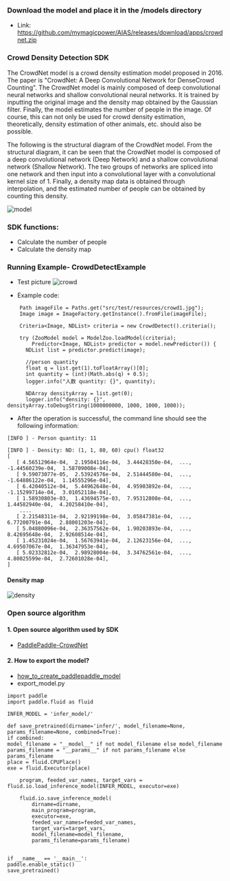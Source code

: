 
### Download the model and place it in the /models directory
- Link: https://github.com/mymagicpower/AIAS/releases/download/apps/crowdnet.zip

### Crowd Density Detection SDK
The CrowdNet model is a crowd density estimation model proposed in 2016. The paper is "CrowdNet: A Deep Convolutional Network for DenseCrowd Counting". The CrowdNet model is mainly composed of deep convolutional neural networks and shallow convolutional neural networks. It is trained by inputting the original image and the density map obtained by the Gaussian filter. Finally, the model estimates the number of people in the image. Of course, this can not only be used for crowd density estimation, theoretically, density estimation of other animals, etc. should also be possible.

The following is the structural diagram of the CrowdNet model. From the structural diagram, it can be seen that the CrowdNet model is composed of a deep convolutional network (Deep Network) and a shallow convolutional network (Shallow Network). The two groups of networks are spliced into one network and then input into a convolutional layer with a convolutional kernel size of 1. Finally, a density map data is obtained through interpolation, and the estimated number of people can be obtained by counting this density.

![model](https://aias-home.oss-cn-beijing.aliyuncs.com/AIAS/sec_sdks/images/network.png)

### SDK functions:
- Calculate the number of people
- Calculate the density map

### Running Example- CrowdDetectExample
- Test picture
![crowd](https://aias-home.oss-cn-beijing.aliyuncs.com/AIAS/sec_sdks/images/crowd1.jpg)

- Example code:
```text
    Path imageFile = Paths.get("src/test/resources/crowd1.jpg");
    Image image = ImageFactory.getInstance().fromFile(imageFile);

    Criteria<Image, NDList> criteria = new CrowdDetect().criteria();

    try (ZooModel model = ModelZoo.loadModel(criteria);
        Predictor<Image, NDList> predictor = model.newPredictor()) {
      NDList list = predictor.predict(image);

      //person quantity
      float q = list.get(1).toFloatArray()[0];
      int quantity = (int)(Math.abs(q) + 0.5);
      logger.info("人数 quantity: {}", quantity);
      
      NDArray densityArray = list.get(0);
      logger.info("density: {}", densityArray.toDebugString(1000000000, 1000, 1000, 1000));
```


- After the operation is successful, the command line should see the following information:
```text
[INFO ] - Person quantity: 11

[INFO ] - Density: ND: (1, 1, 80, 60) cpu() float32
[  
   [ 4.56512964e-04,  2.19504116e-04,  3.44428350e-04,  ..., -1.44560239e-04,  1.58709008e-04],
   [ 9.59073077e-05,  2.53924576e-04,  2.51444580e-04,  ..., -1.64886122e-04,  1.14555296e-04],
   [ 6.42040512e-04,  5.44962648e-04,  4.95903892e-04,  ..., -1.15299714e-04,  3.01052118e-04],
   [ 1.58930803e-03,  1.43694575e-03,  7.95312808e-04,  ...,  1.44582940e-04,  4.20258410e-04],
    ....
   [ 2.21548311e-04,  2.92199198e-04,  3.05847381e-04,  ...,  6.77200791e-04,  2.88001203e-04],
   [ 5.04880096e-04,  2.36357562e-04,  1.90203893e-04,  ...,  8.42695648e-04,  2.92608514e-04],
   [ 1.45231024e-04,  1.56763941e-04,  2.12623156e-04,  ...,  4.69507067e-04,  1.36347953e-04],
   [ 5.02332812e-04,  2.98928004e-04,  3.34762561e-04,  ...,  4.80025599e-04,  2.72601028e-04],
]

```
#### Density map
![density](https://aias-home.oss-cn-beijing.aliyuncs.com/AIAS/sec_sdks/images/density.png)


### Open source algorithm
#### 1. Open source algorithm used by SDK
- [PaddlePaddle-CrowdNet](https://github.com/yeyupiaoling/PaddlePaddle-CrowdNet)
#### 2. How to export the model?
- [how_to_create_paddlepaddle_model](http://docs.djl.ai/docs/paddlepaddle/how_to_create_paddlepaddle_model_zh.html)
- export_model.py
```text
import paddle
import paddle.fluid as fluid

INFER_MODEL = 'infer_model/'

def save_pretrained(dirname='infer/', model_filename=None, params_filename=None, combined=True):
if combined:
model_filename = "__model__" if not model_filename else model_filename
params_filename = "__params__" if not params_filename else params_filename
place = fluid.CPUPlace()
exe = fluid.Executor(place)

    program, feeded_var_names, target_vars = fluid.io.load_inference_model(INFER_MODEL, executor=exe)

    fluid.io.save_inference_model(
        dirname=dirname,
        main_program=program,
        executor=exe,
        feeded_var_names=feeded_var_names,
        target_vars=target_vars,
        model_filename=model_filename,
        params_filename=params_filename)


if __name__ == '__main__':
paddle.enable_static()
save_pretrained()
```